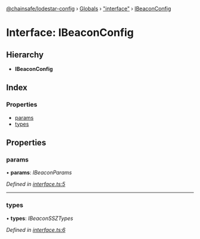 [@chainsafe/lodestar-config](../README.md) › [Globals](../globals.md) › ["interface"](../modules/_interface_.md) › [IBeaconConfig](_interface_.ibeaconconfig.md)

# Interface: IBeaconConfig

## Hierarchy

* **IBeaconConfig**

## Index

### Properties

* [params](_interface_.ibeaconconfig.md#params)
* [types](_interface_.ibeaconconfig.md#types)

## Properties

###  params

• **params**: *IBeaconParams*

*Defined in [interface.ts:5](https://github.com/ChainSafe/lodestar/blob/6b0ca980c/packages/lodestar-config/src/interface.ts#L5)*

___

###  types

• **types**: *IBeaconSSZTypes*

*Defined in [interface.ts:6](https://github.com/ChainSafe/lodestar/blob/6b0ca980c/packages/lodestar-config/src/interface.ts#L6)*
